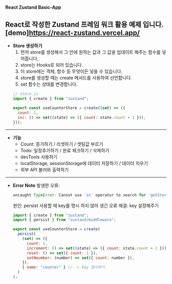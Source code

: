 #### React Zustand Basic-App
  React로 작성한 Zustand 프레임 워크 활용 예제 입니다.  
  [demo]https://react-zustand.vercel.app/
---
- **Store 생성하기**  
  1. 먼저 store를 생성해서 그 안에 원하는 값과 그 값을 업데이트 해주는 함수를 넣어줍니다,
  2. store는 Hooks로 되어 있습니다.
  3. 이 store에는 객체, 함수 등 무엇이든 넣을 수 있습니다.
  4. store를 생성할 때는 create 메서드를 사용하여 선언합니다.
  5. set 함수는 상태를 변경합니다.  
  ```jsx
  // store.js
  import { create } from "zustand";

  export const useCounterStore = create((set) => ({
    count: 1,
    inc: () => set((state) => ({ count: state.count + 1 })),
  }));
  ``` 
--- 
- **기능**
  - Count: 증가하기 / 리셋하기 / 셋팅값 부르기
  - Todo: 일정추가하기 / 완료 체크하기 / 삭제하기
  - devTools 사용하기
  - localStorage, sessionStorage에 데이터 저장하기 / 데이터 지우기
  - 외부 API 불러와 출력하기 

---
- **Error Note**
  발생한 오류:  
  ```javascript
  uncaught TypeError: Cannot use 'in' operator to search for 'getStorage' in undefined
  ```
  원인: persist 사용할 때 key를 명시 하지 않아 생긴 오류
  해결: key 설정해주기
  ```javascript
  import { create } from "zustand";
  import { persist } from "zustand/middleware";

  export const useCounterStore = create(
    persist(
      (set) => ({
        count: 1,
        increment: () => set((state) => ({ count: state.count + 1 })),
        reset: () => set({ count: 1 }),
        setNeumber: (number) => set({ count: number }),
      }),
      { name: "counter" } // -> key 명시하기
    )
  );
  ```
